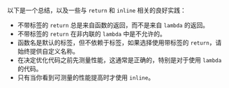 以下是一个总结，以及一些与 `return` 和 `inline` 相关的良好实践：

+ 不带标签的 `return` 总是来自函数的返回，而不是来自 `lambda` 的返回。
+ 不带标签的 `return` 在非内联的 `lambda` 中是不允许的。
+ 函数名是默认的标签，但不依赖于标签，如果选择使用带标签的 `return`，请始终提供自定义名称。
+ 在决定优化代码之前先测量性能，这通常是正确的，特别是对于使用 `lambda` 的代码。
+ 只有当你看到可测量的性能提高时才使用 `inline`。